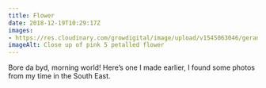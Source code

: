 ```yaml
---
title: Flower
date: 2018-12-19T10:29:17Z
images: 
- https://res.cloudinary.com/growdigital/image/upload/v1545063046/geranium-IMG5245.jpg
imageAlt: Close up of pink 5 petalled flower
---
```


Bore da byd, morning world! Here’s one I made earlier, I found some photos from my time in the South East.
